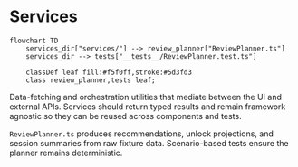 # Services

```mermaid
flowchart TD
    services_dir["services/"] --> review_planner["ReviewPlanner.ts"]
    services_dir --> tests["__tests__/ReviewPlanner.test.ts"]

    classDef leaf fill:#f5f0ff,stroke:#5d3fd3
    class review_planner,tests leaf;
```

Data-fetching and orchestration utilities that mediate between the UI and external APIs. Services should return typed results and remain framework agnostic so they can be reused across components and tests.

`ReviewPlanner.ts` produces recommendations, unlock projections, and session summaries from raw fixture data. Scenario-based tests ensure the planner remains deterministic.
